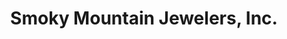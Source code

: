 ---
title: "Smoky Mountain Jewelers, Inc."
url: /franklin/smoky-mountain-jewelers-inc/
shop: Schmuck
---